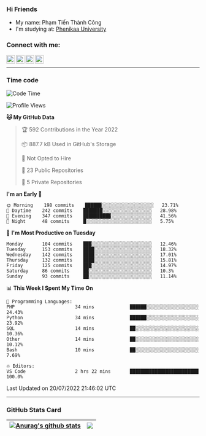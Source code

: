 ### Hi Friends

- My name: Phạm Tiến Thành Công
- I'm studying at: [Phenikaa University]


### Connect with me:
[<img align="left" alt="PhamTienThanhCong | Facebook" width="22px" src="https://upload.wikimedia.org/wikipedia/commons/thumb/1/16/Facebook-icon-1.png/640px-Facebook-icon-1.png" />][facebook]
[<img align="left" alt="PhamTienThanhCong | Zalo" width="22px" src="https://www.anphatpc.com.vn/template/anphat_2020v2/images/icon-zalo.jpg" />][zalo]
[<img align="left" alt="PhamTienThanhCong | LinkedIn" width="22px" src="https://cdn3.iconfinder.com/data/icons/inficons/512/linkedin.png" />][linkedin]
[<img align="left" alt="PhamTienThanhCong | tiktok" width="22px" src="https://cdn.worldvectorlogo.com/logos/tiktok-logo.svg" />][tiktok]

<br />

---

### Time code

<!--START_SECTION:waka-->
![Code Time](http://img.shields.io/badge/Code%20Time-468%20hrs%2048%20mins-blue)

![Profile Views](http://img.shields.io/badge/Profile%20Views-1-blue)

**🐱 My GitHub Data** 

> 🏆 592 Contributions in the Year 2022
 > 
> 📦 887.7 kB Used in GitHub's Storage 
 > 
> 🚫 Not Opted to Hire
 > 
> 📜 23 Public Repositories 
 > 
> 🔑 5 Private Repositories  
 > 
**I'm an Early 🐤** 

```text
🌞 Morning    198 commits    ██████░░░░░░░░░░░░░░░░░░░   23.71% 
🌆 Daytime    242 commits    ███████░░░░░░░░░░░░░░░░░░   28.98% 
🌃 Evening    347 commits    ██████████░░░░░░░░░░░░░░░   41.56% 
🌙 Night      48 commits     █░░░░░░░░░░░░░░░░░░░░░░░░   5.75%

```
📅 **I'm Most Productive on Tuesday** 

```text
Monday       104 commits    ███░░░░░░░░░░░░░░░░░░░░░░   12.46% 
Tuesday      153 commits    ████░░░░░░░░░░░░░░░░░░░░░   18.32% 
Wednesday    142 commits    ████░░░░░░░░░░░░░░░░░░░░░   17.01% 
Thursday     132 commits    ████░░░░░░░░░░░░░░░░░░░░░   15.81% 
Friday       125 commits    ███░░░░░░░░░░░░░░░░░░░░░░   14.97% 
Saturday     86 commits     ██░░░░░░░░░░░░░░░░░░░░░░░   10.3% 
Sunday       93 commits     ██░░░░░░░░░░░░░░░░░░░░░░░   11.14%

```


📊 **This Week I Spent My Time On** 

```text
💬 Programming Languages: 
PHP                      34 mins             ██████░░░░░░░░░░░░░░░░░░░   24.43% 
Python                   34 mins             ██████░░░░░░░░░░░░░░░░░░░   23.92% 
SQL                      14 mins             ██░░░░░░░░░░░░░░░░░░░░░░░   10.36% 
Other                    14 mins             ██░░░░░░░░░░░░░░░░░░░░░░░   10.12% 
Bash                     10 mins             ██░░░░░░░░░░░░░░░░░░░░░░░   7.69%

🔥 Editors: 
VS Code                  2 hrs 22 mins       █████████████████████████   100.0%

```


 Last Updated on 20/07/2022 21:46:02 UTC
<!--END_SECTION:waka-->

---

### GitHub Stats Card

| <a href="https://github.com/phamtienthanhcong"><img align="center" src="https://github-readme-stats.vercel.app/api?username=PhamTienThanhCong&show_icons=true&include_all_commits=true&theme=buefy&hide_border=true&theme=ocean_dark" alt="Anurag's github stats" /></a> | <a href="https://github.com/phamtienthanhcong"><img align="center" src="https://github-readme-stats.vercel.app/api/top-langs/?username=PhamTienThanhCong&layout=compact&theme=buefy&hide_border=true&theme=ocean_dark" /></a> |
| ------------- | ------------- |

[Phenikaa University]: https://phenikaa-uni.edu.vn/vi
[facebook]: https://www.facebook.com/phamtienthanhcong
[linkedin]: https://linkedin.com/in/phamtienthanhcong
[zalo]: https://zalo.me/0396396332
[tiktok]: https://www.tiktok.com/@phamtienthanhcong
[web]: https://github.com/PhamTienThanhCong/web_dev
[min project]: https://github.com/PhamTienThanhCong/Project-Of-Web
[c and cpp]: https://github.com/PhamTienThanhCong/Code_C_and_Cpro
[python]: https://github.com/PhamTienThanhCong/Python_beginer
